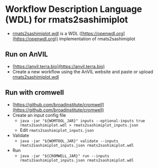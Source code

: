 # Workflow Description Language (WDL) for rmats2sashimiplot

* [rmats2sashimiplot.wdl](rmats2sashimiplot.wdl) is a WDL ([https://openwdl.org](https://openwdl.org)) implementation of rmats2sashimiplot

## Run on AnVIL

* [https://anvil.terra.bio](https://anvil.terra.bio)
* Create a new workflow using the AnVIL website and paste or upload [rmats2sashimiplot.wdl](rmats2sashimiplot.wdl)

## Run with cromwell

* [https://github.com/broadinstitute/cromwell](https://github.com/broadinstitute/cromwell)
* Create an input config file
  + `java -jar "${WOMTOOL_JAR}" inputs --optional-inputs true rmats2sashimiplot.wdl > rmats2sashimiplot_inputs.json`
  + Edit `rmats2sashimiplot_inputs.json`
* Validate
  + `java -jar "${WOMTOOL_JAR}" validate --inputs rmats2sashimiplot_inputs.json rmats2sashimiplot.wdl`
* Run
  + `java -jar "${CROMWELL_JAR}" run --inputs rmats2sashimiplot_inputs.json rmats2sashimiplot.wdl`
